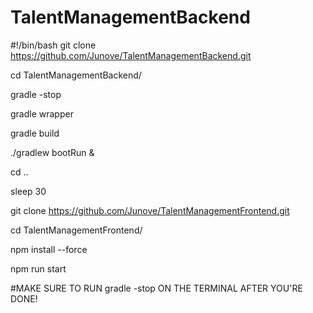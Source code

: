 # TalentManagementBackend

#!/bin/bash
git clone https://github.com/Junove/TalentManagementBackend.git

cd TalentManagementBackend/

gradle -stop

gradle wrapper

gradle build

./gradlew bootRun &

cd ..

sleep 30

git clone https://github.com/Junove/TalentManagementFrontend.git

cd TalentManagementFrontend/

npm install --force

npm run start

#MAKE SURE TO RUN gradle -stop ON THE TERMINAL AFTER YOU'RE DONE!
